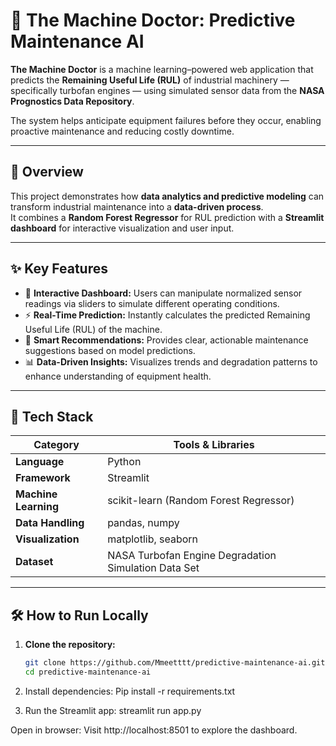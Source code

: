 # 🤖 The Machine Doctor: Predictive Maintenance AI

**The Machine Doctor** is a machine learning–powered web application that predicts the **Remaining Useful Life (RUL)** of industrial machinery — specifically turbofan engines — using simulated sensor data from the **NASA Prognostics Data Repository**.  

The system helps anticipate equipment failures before they occur, enabling proactive maintenance and reducing costly downtime.

---

## 🚀 Overview

This project demonstrates how **data analytics and predictive modeling** can transform industrial maintenance into a **data-driven process**.  
It combines a **Random Forest Regressor** for RUL prediction with a **Streamlit dashboard** for interactive visualization and user input.

---

## ✨ Key Features

- 🧩 **Interactive Dashboard:** Users can manipulate normalized sensor readings via sliders to simulate different operating conditions.  
- ⚡ **Real-Time Prediction:** Instantly calculates the predicted Remaining Useful Life (RUL) of the machine.  
- 🧠 **Smart Recommendations:** Provides clear, actionable maintenance suggestions based on model predictions.  
- 📊 **Data-Driven Insights:** Visualizes trends and degradation patterns to enhance understanding of equipment health.  

---

## 🧰 Tech Stack

| Category | Tools & Libraries |
|-----------|------------------|
| **Language** | Python |
| **Framework** | Streamlit |
| **Machine Learning** | scikit-learn (Random Forest Regressor) |
| **Data Handling** | pandas, numpy |
| **Visualization** | matplotlib, seaborn |
| **Dataset** | NASA Turbofan Engine Degradation Simulation Data Set |

---

## 🛠️ How to Run Locally

1. **Clone the repository:**
   ```bash
   git clone https://github.com/Mmeetttt/predictive-maintenance-ai.git
   cd predictive-maintenance-ai
2. Install dependencies:
    Pip install -r requirements.txt


4. Run the Streamlit app:
    streamlit run app.py


Open in browser:
Visit http://localhost:8501 to explore the dashboard.
